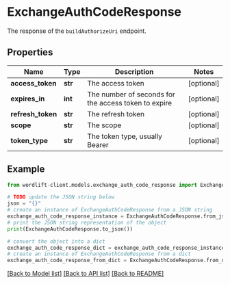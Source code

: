 # ExchangeAuthCodeResponse

The response of the `buildAuthorizeUri` endpoint.

## Properties

Name | Type | Description | Notes
------------ | ------------- | ------------- | -------------
**access_token** | **str** | The access token | [optional] 
**expires_in** | **int** | The number of seconds for the access token to expire | [optional] 
**refresh_token** | **str** | The refresh token | [optional] 
**scope** | **str** | The scope | [optional] 
**token_type** | **str** | The token type, usually Bearer | [optional] 

## Example

```python
from wordlift-client.models.exchange_auth_code_response import ExchangeAuthCodeResponse

# TODO update the JSON string below
json = "{}"
# create an instance of ExchangeAuthCodeResponse from a JSON string
exchange_auth_code_response_instance = ExchangeAuthCodeResponse.from_json(json)
# print the JSON string representation of the object
print(ExchangeAuthCodeResponse.to_json())

# convert the object into a dict
exchange_auth_code_response_dict = exchange_auth_code_response_instance.to_dict()
# create an instance of ExchangeAuthCodeResponse from a dict
exchange_auth_code_response_from_dict = ExchangeAuthCodeResponse.from_dict(exchange_auth_code_response_dict)
```
[[Back to Model list]](../README.md#documentation-for-models) [[Back to API list]](../README.md#documentation-for-api-endpoints) [[Back to README]](../README.md)


